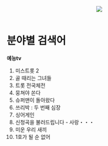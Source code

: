 <!--헤더-->
<header align="center">
  <img src="https://capsule-render.vercel.app/api?type=waving&color=A3DCBE&height=200&section=header&fontSize=50&fontColor=FFFFFF&text=YuJeong%20Kim&fontAlignY=50&fontAlign=80&desc=Github&descAlignY=40&descAlign=80" />
</header>

<!--본문-->
<main>
<div>
    <h1>분야별 검색어</h1>
    <strong>예능tv</strong>
    <ol>
        <li>미스트롯 2</li>
        <li>골 때리는 그녀들</li>
        <li>트롯 전국체전</li>
        <li>뭉쳐야 쏜다</li>
        <li>슈퍼맨이 돌아왔다</li>
        <li>쓰리박 : 두 번째 심장</li>
        <li>싱어게인</li>
        <li>신청곡을 불러드립니다 - 사랑・・・</li>
        <li>미운 우리 새끼</li>
        <li>1호가 될 순 없어</li>
    </ol>
</div>
</main>


